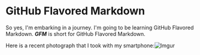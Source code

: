# GitHub Flavored Markdown 
So yes, I'm embarking in a journey. 
I'm going to be learning GitHub Flavored Markdown. ***GFM*** is short for GitHub Flavored Markdown.

Here is a recent photograph that I took with my smartphone:![Imgur](https://i.imgur.com/BIA7FPR.jpg) 

